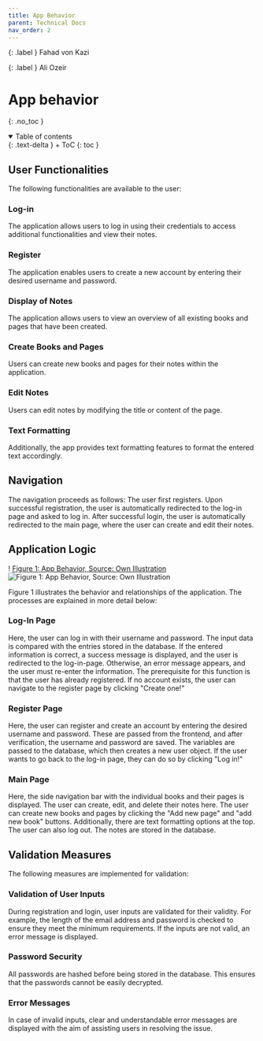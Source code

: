 ```yaml
---
title: App Behavior
parent: Technical Docs
nav_order: 2
---
```


{: .label }
Fahad von Kazi

{: .label }
Ali Ozeir

# App behavior
{: .no_toc }

<details open markdown="block">
{: .text-delta }
<summary>Table of contents</summary>
+ ToC
{: toc }
</details>

## User Functionalities
The following functionalities are available to the user:

### Log-in
The application allows users to log in using their credentials to access additional functionalities and view their notes.

### Register
The application enables users to create a new account by entering their desired username and password.

### Display of Notes
The application allows users to view an overview of all existing books and pages that have been created.

### Create Books and Pages
Users can create new books and pages for their notes within the application.

### Edit Notes
Users can edit notes by modifying the title or content of the page.

### Text Formatting
Additionally, the app provides text formatting features to format the entered text accordingly.

## Navigation
The navigation proceeds as follows: The user first registers. Upon successful registration, the user is automatically redirected to the log-in page and asked to log in. After successful login, the user is automatically redirected to the main page, where the user can create and edit their notes.

## Application Logic
! [Figure 1: App Behavior, Source: Own Illustration](assets/images/Appverhalten.png)
![Figure 1: App Behavior, Source: Own Illustration](assets/images/Appverhalten.png)

Figure 1 illustrates the behavior and relationships of the application. The processes are explained in more detail below:

### Log-In Page
Here, the user can log in with their username and password. The input data is compared with the entries stored in the database. If the entered information is correct, a success message is displayed, and the user is redirected to the log-in-page. Otherwise, an error message appears, and the user must re-enter the information. The prerequisite for this function is that the user has already registered. If no account exists, the user can navigate to the register page by clicking "Create one!"

### Register Page
Here, the user can register and create an account by entering the desired username and password. These are passed from the frontend, and after verification, the username and password are saved. The variables are passed to the database, which then creates a new user object. If the user wants to go back to the log-in page, they can do so by clicking "Log in!"

### Main Page
Here, the side navigation bar with the individual books and their pages is displayed. The user can create, edit, and delete their notes here. The user can create new books and pages by clicking the "Add new page" and "add new book" buttons. Additionally, there are text formatting options at the top. The user can also log out. The notes are stored in the database.

## Validation Measures
The following measures are implemented for validation:

### Validation of User Inputs
During registration and login, user inputs are validated for their validity. For example, the length of the email address and password is checked to ensure they meet the minimum requirements. If the inputs are not valid, an error message is displayed.

### Password Security
All passwords are hashed before being stored in the database. This ensures that the passwords cannot be easily decrypted.

### Error Messages
In case of invalid inputs, clear and understandable error messages are displayed with the aim of assisting users in resolving the issue.

